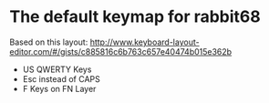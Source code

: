 # The default keymap for rabbit68

Based on this layout: http://www.keyboard-layout-editor.com/#/gists/c885816c6b763c657e40474b015e362b

- US QWERTY Keys
- Esc instead of CAPS
- F Keys on FN Layer

